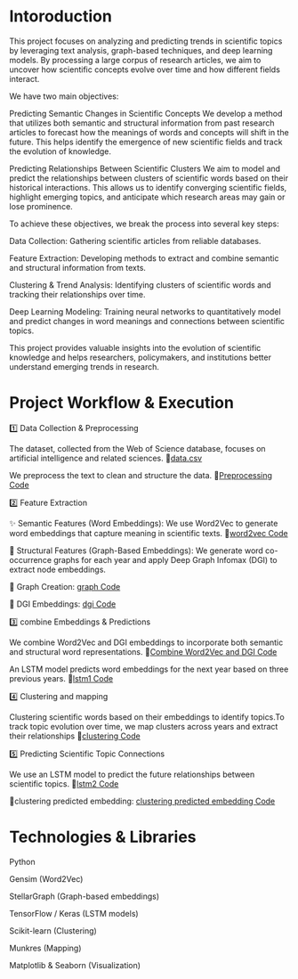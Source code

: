 # Intoroduction
This project focuses on analyzing and predicting trends in scientific topics by leveraging text analysis, graph-based techniques, and deep learning models. By processing a large corpus of research articles, we aim to uncover how scientific concepts evolve over time and how different fields interact.

We have two main objectives:

Predicting Semantic Changes in Scientific Concepts
We develop a method that utilizes both semantic and structural information from past research articles to forecast how the meanings of words and concepts will shift in the future. This helps identify the emergence of new scientific fields and track the evolution of knowledge.

Predicting Relationships Between Scientific Clusters
We aim to model and predict the relationships between clusters of scientific words based on their historical interactions. This allows us to identify converging scientific fields, highlight emerging topics, and anticipate which research areas may gain or lose prominence.

To achieve these objectives, we break the process into several key steps:

Data Collection: Gathering scientific articles from reliable databases.

Feature Extraction: Developing methods to extract and combine semantic and structural information from texts.

Clustering & Trend Analysis: Identifying clusters of scientific words and tracking their relationships over time.

Deep Learning Modeling: Training neural networks to quantitatively model and predict changes in word meanings and connections between scientific topics.

This project provides valuable insights into the evolution of scientific knowledge and helps researchers, policymakers, and institutions better understand emerging trends in research.

# Project Workflow & Execution

1️⃣ Data Collection & Preprocessing

The dataset, collected from the Web of Science database, focuses on artificial intelligence and related sciences.
📌[data.csv](data.csv)

We preprocess the text to clean and structure the data.
📌[Preprocessing Code](preprocessing/data_preprocessing.py)

2️⃣ Feature Extraction

✨ Semantic Features (Word Embeddings): We use Word2Vec to generate word embeddings that capture meaning in scientific texts.
📌[word2vec Code](word2vec/word2vec.py)

🔗 Structural Features (Graph-Based Embeddings): We generate word co-occurrence graphs for each year and apply Deep Graph Infomax (DGI) to extract node embeddings.

📌 Graph Creation: [graph Code](graph/graph.py)

📌 DGI Embeddings:  [dgi Code](dgi/dgi.py)

3️⃣ combine Embeddings & Predictions

We combine Word2Vec and DGI embeddings to incorporate both semantic and structural word representations.
📌[Combine Word2Vec and DGI Code](word2vec%20and%20dgi/combine_word2vec_and_dgi.py)

An LSTM model predicts word embeddings for the next year based on three previous years.
📌[lstm1 Code](lstm1/lstm1.py)

4️⃣ Clustering and mapping

Clustering scientific words based on their embeddings to identify topics.To track topic evolution over time, we map clusters across years and extract their relationships
📌[clustering Code](clustering/clustering.py)

5️⃣ Predicting Scientific Topic Connections

We use an LSTM model to predict the future relationships between scientific topics.
📌[lstm2 Code](lstm2/lstm2.py)


📌clustering predicted embedding: [clustering predicted embedding Code](clustering%20predicted%20embedding/clustering_predicted_embedding.py)


# Technologies & Libraries

Python

Gensim (Word2Vec)

StellarGraph (Graph-based embeddings)

TensorFlow / Keras (LSTM models)

Scikit-learn (Clustering)

Munkres (Mapping)

Matplotlib & Seaborn (Visualization)



